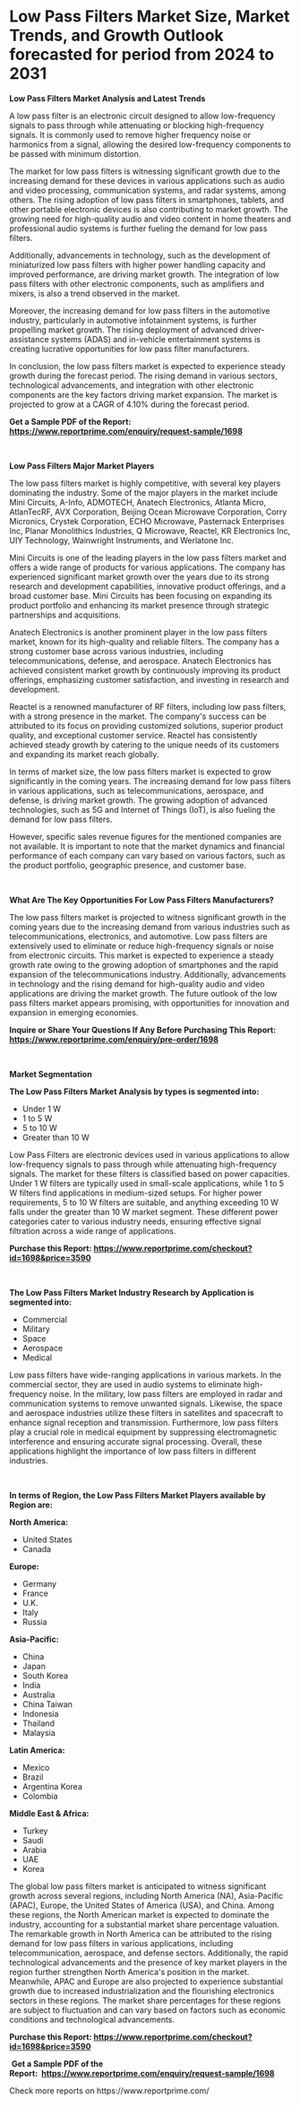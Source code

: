 <p><h1>Low Pass Filters Market Size, Market Trends, and Growth Outlook forecasted for period from 2024 to 2031</h1></p><p><strong>Low Pass Filters Market Analysis and Latest Trends</strong></p>
<p><p>A low pass filter is an electronic circuit designed to allow low-frequency signals to pass through while attenuating or blocking high-frequency signals. It is commonly used to remove higher frequency noise or harmonics from a signal, allowing the desired low-frequency components to be passed with minimum distortion.</p><p>The market for low pass filters is witnessing significant growth due to the increasing demand for these devices in various applications such as audio and video processing, communication systems, and radar systems, among others. The rising adoption of low pass filters in smartphones, tablets, and other portable electronic devices is also contributing to market growth. The growing need for high-quality audio and video content in home theaters and professional audio systems is further fueling the demand for low pass filters.</p><p>Additionally, advancements in technology, such as the development of miniaturized low pass filters with higher power handling capacity and improved performance, are driving market growth. The integration of low pass filters with other electronic components, such as amplifiers and mixers, is also a trend observed in the market.</p><p>Moreover, the increasing demand for low pass filters in the automotive industry, particularly in automotive infotainment systems, is further propelling market growth. The rising deployment of advanced driver-assistance systems (ADAS) and in-vehicle entertainment systems is creating lucrative opportunities for low pass filter manufacturers.</p><p>In conclusion, the low pass filters market is expected to experience steady growth during the forecast period. The rising demand in various sectors, technological advancements, and integration with other electronic components are the key factors driving market expansion. The market is projected to grow at a CAGR of 4.10% during the forecast period.</p></p>
<p><strong>Get a Sample PDF of the Report:&nbsp; <a href="https://www.reportprime.com/enquiry/request-sample/1698">https://www.reportprime.com/enquiry/request-sample/1698</a></strong></p>
<p>&nbsp;</p>
<p><strong>Low Pass Filters Major Market Players</strong></p>
<p><p>The low pass filters market is highly competitive, with several key players dominating the industry. Some of the major players in the market include Mini Circuits, A-Info, ADMOTECH, Anatech Electronics, Atlanta Micro, AtlanTecRF, AVX Corporation, Beijing Ocean Microwave Corporation, Corry Micronics, Crystek Corporation, ECHO Microwave, Pasternack Enterprises Inc, Planar Monolithics Industries, Q Microwave, Reactel, KR Electronics Inc, UIY Technology, Wainwright Instruments, and Werlatone Inc.</p><p>Mini Circuits is one of the leading players in the low pass filters market and offers a wide range of products for various applications. The company has experienced significant market growth over the years due to its strong research and development capabilities, innovative product offerings, and a broad customer base. Mini Circuits has been focusing on expanding its product portfolio and enhancing its market presence through strategic partnerships and acquisitions.</p><p>Anatech Electronics is another prominent player in the low pass filters market, known for its high-quality and reliable filters. The company has a strong customer base across various industries, including telecommunications, defense, and aerospace. Anatech Electronics has achieved consistent market growth by continuously improving its product offerings, emphasizing customer satisfaction, and investing in research and development.</p><p>Reactel is a renowned manufacturer of RF filters, including low pass filters, with a strong presence in the market. The company's success can be attributed to its focus on providing customized solutions, superior product quality, and exceptional customer service. Reactel has consistently achieved steady growth by catering to the unique needs of its customers and expanding its market reach globally.</p><p>In terms of market size, the low pass filters market is expected to grow significantly in the coming years. The increasing demand for low pass filters in various applications, such as telecommunications, aerospace, and defense, is driving market growth. The growing adoption of advanced technologies, such as 5G and Internet of Things (IoT), is also fueling the demand for low pass filters.</p><p>However, specific sales revenue figures for the mentioned companies are not available. It is important to note that the market dynamics and financial performance of each company can vary based on various factors, such as the product portfolio, geographic presence, and customer base.</p></p>
<p>&nbsp;</p>
<p><strong>What Are The Key Opportunities For Low Pass Filters Manufacturers?</strong></p>
<p><p>The low pass filters market is projected to witness significant growth in the coming years due to the increasing demand from various industries such as telecommunications, electronics, and automotive. Low pass filters are extensively used to eliminate or reduce high-frequency signals or noise from electronic circuits. This market is expected to experience a steady growth rate owing to the growing adoption of smartphones and the rapid expansion of the telecommunications industry. Additionally, advancements in technology and the rising demand for high-quality audio and video applications are driving the market growth. The future outlook of the low pass filters market appears promising, with opportunities for innovation and expansion in emerging economies.</p></p>
<p><strong>Inquire or Share Your Questions If Any Before Purchasing This Report: <a href="https://www.reportprime.com/enquiry/pre-order/1698">https://www.reportprime.com/enquiry/pre-order/1698</a></strong></p>
<p>&nbsp;</p>
<p><strong>Market Segmentation</strong></p>
<p><strong>The Low Pass Filters Market Analysis by types is segmented into:</strong></p>
<p><ul><li>Under 1 W</li><li>1 to 5 W</li><li>5 to 10 W</li><li>Greater than 10 W</li></ul></p>
<p><p>Low Pass Filters are electronic devices used in various applications to allow low-frequency signals to pass through while attenuating high-frequency signals. The market for these filters is classified based on power capacities. Under 1 W filters are typically used in small-scale applications, while 1 to 5 W filters find applications in medium-sized setups. For higher power requirements, 5 to 10 W filters are suitable, and anything exceeding 10 W falls under the greater than 10 W market segment. These different power categories cater to various industry needs, ensuring effective signal filtration across a wide range of applications.</p></p>
<p><strong>Purchase this Report:&nbsp;<a href="https://www.reportprime.com/checkout?id=1698&price=3590">https://www.reportprime.com/checkout?id=1698&price=3590</a></strong></p>
<p>&nbsp;</p>
<p><strong>The Low Pass Filters Market Industry Research by Application is segmented into:</strong></p>
<p><ul><li>Commercial</li><li>Military</li><li>Space</li><li>Aerospace</li><li>Medical</li></ul></p>
<p><p>Low pass filters have wide-ranging applications in various markets. In the commercial sector, they are used in audio systems to eliminate high-frequency noise. In the military, low pass filters are employed in radar and communication systems to remove unwanted signals. Likewise, the space and aerospace industries utilize these filters in satellites and spacecraft to enhance signal reception and transmission. Furthermore, low pass filters play a crucial role in medical equipment by suppressing electromagnetic interference and ensuring accurate signal processing. Overall, these applications highlight the importance of low pass filters in different industries.</p></p>
<p>&nbsp;</p>
<p><strong>In terms of Region, the Low Pass Filters Market Players available by Region are:</strong></p>
<p>
    <p> <strong> North America: </strong>
        <ul>
            <li>United States</li>
            <li>Canada</li>
        </ul>
        </p> 
    <p> <strong> Europe: </strong>
        <ul>
            <li>Germany</li>
            <li>France</li>
            <li>U.K.</li>
            <li>Italy</li>
            <li>Russia</li>
        </ul>
        </p> 
    <p> <strong> Asia-Pacific: </strong>
        <ul>
            <li>China</li>
            <li>Japan</li>
            <li>South Korea</li>
            <li>India</li>
            <li>Australia</li>
            <li>China Taiwan</li>
            <li>Indonesia</li>
            <li>Thailand</li>
            <li>Malaysia</li>
        </ul>
        </p> 
    <p> <strong> Latin America: </strong>
        <ul>
            <li>Mexico</li>
            <li>Brazil</li>
            <li>Argentina Korea</li>
            <li>Colombia</li>
        </ul>
        </p> 
    <p> <strong> Middle East & Africa: </strong>
        <ul>
            <li>Turkey</li>
            <li>Saudi</li>
            <li>Arabia</li>
            <li>UAE</li>
            <li>Korea</li>
        </ul>
    </p>
    </p>
<p><p>The global low pass filters market is anticipated to witness significant growth across several regions, including North America (NA), Asia-Pacific (APAC), Europe, the United States of America (USA), and China. Among these regions, the North American market is expected to dominate the industry, accounting for a substantial market share percentage valuation. The remarkable growth in North America can be attributed to the rising demand for low pass filters in various applications, including telecommunication, aerospace, and defense sectors. Additionally, the rapid technological advancements and the presence of key market players in the region further strengthen North America's position in the market. Meanwhile, APAC and Europe are also projected to experience substantial growth due to increased industrialization and the flourishing electronics sectors in these regions. The market share percentages for these regions are subject to fluctuation and can vary based on factors such as economic conditions and technological advancements.</p></p>
<p><strong>Purchase this Report: <a href="https://www.reportprime.com/checkout?id=1698&price=3590">https://www.reportprime.com/checkout?id=1698&price=3590</a></strong></p>
<p>&nbsp;<strong>Get a Sample PDF of the Report:&nbsp;&nbsp;<a href="https://www.reportprime.com/enquiry/request-sample/1698">https://www.reportprime.com/enquiry/request-sample/1698</a></strong></p>
<p><strong></strong></p>
<p>Check more reports on https://www.reportprime.com/</p>